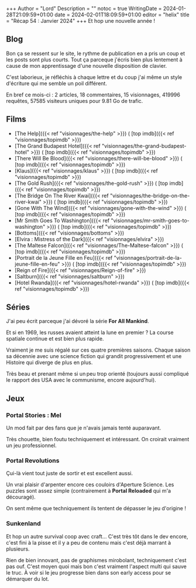 +++
Author = "Lord"
Description = ""
notoc = true
WritingDate = 2024-01-28T21:09:59+01:00
date = 2024-02-01T18:09:59+01:00
editor = "helix"
title = "Récap 54 : Janvier 2024"
+++
Et hop une nouvelle année !

## Blog
Bon ça se ressent sur le site, le rythme de publication en a pris un coup et les posts sont plus courts.
Tout ça parceque j'écris bien plus lentement à cause de mon apprentissage d'une nouvelle disposition de clavier.

C'est laborieux, je réfléchis à chaque lettre et du coup j'ai même un style d'écriture qui me semble un poil différent.

En bref ce mois-ci : 2 articles, 18 commentaires, 15 visionnages, 419996 requêtes, 57585 visiteurs uniques pour 9.81 Go de trafic.

## Films

  - [The Help]({{< ref "visionnages/the-help" >}}) ( [top imdb]({{< ref "visionnages/topimdb" >}})
  - [The Grand Budapest Hotel]({{< ref "visionnages/the-grand-budapest-hotel" >}}) ( [top imdb]({{< ref "visionnages/topimdb" >}})
  - [There Will Be Blood]({{< ref "visionnages/there-will-be-blood" >}}) ( [top imdb]({{< ref "visionnages/topimdb" >}})
  - [Klaus]({{< ref "visionnages/klaus" >}}) ( [top imdb]({{< ref "visionnages/topimdb" >}})
  - [The Gold Rush]({{< ref "visionnages/the-gold-rush" >}}) ( [top imdb]({{< ref "visionnages/topimdb" >}})
  - [The Bridge On The River Kwai]({{< ref "visionnages/the-bridge-on-the-river-kwai" >}}) ( [top imdb]({{< ref "visionnages/topimdb" >}})
  - [Gone With The Wind]({{< ref "visionnages/gone-with-the-wind" >}}) ( [top imdb]({{< ref "visionnages/topimdb" >}})
  - [Mr Smith Goes To Washington]({{< ref "visionnages/mr-smith-goes-to-washington" >}}) ( [top imdb]({{< ref "visionnages/topimdb" >}})
  - [Bottoms]({{< ref "visionnages/bottoms" >}})
  - [Elvira : Mistress of the Dark]({{< ref "visionnages/elvira" >}})
  - [The Maltese Falcon]({{< ref "visionnages/The-Maltese-falcon" >}}) ( [top imdb]({{< ref "visionnages/topimdb" >}})
  - [Portrait de la Jeune Fille en Feu]({{< ref "visionnages/portrait-de-la-jeune-fille-en-feu" >}}) ( [top imdb]({{< ref "visionnages/topimdb" >}})
  - [Reign of Fire]({{< ref "visionnages/Reign-of-fire" >}})
  - [Saltburn]({{< ref "visionnages/saltburn" >}})
  - [Hotel Rwanda]({{< ref "visionnages/hotel-rwanda" >}}) ( [top imdb]({{< ref "visionnages/topimdb" >}})

## Séries
J'ai peu écrit parceque j'ai dévoré la série **For All Mankind**.

Et si en 1969, les russes avaient atteint la lune en premier ?
La course spatiale continue et est bien plus rapide.

Vraiment je me suis régalé sur ces quatre premières saisons.
Chaque saison sa décennie avec une science fiction qui grandit progressivement et une Histoire qui diverge de plus en plus.

Très beau et prenant même si un peu trop orienté (toujours aussi compliqué le rapport des USA avec le communisme, encore aujourd'hui).

## Jeux

### Portal Stories : Mel
Un mod fait par des fans que je n'avais jamais tenté auparavant.

Très chouette, bien foutu techniquement et intéressant.
On croirait vraiment un jeu professionnel.

### Portal Revolutions
Çui-là vient tout juste de sortir et est excellent aussi.

Un vrai plaisir d'arpenter encore ces couloirs d'Aperture Science.
Les puzzles sont assez simple (contrairement à **Portal Reloaded** qui m'a découragé).

On sent même que techniquement ils tentent de dépasser le jeu d'origine !

### Sunkenland
Et hop un autre survival coop avec craft…
C'est très tôt dans le dev encore, c'est fini à la pisse et il y a peu de contenu mais c'est déjà marrant à plusieurs.

Rien de bien innovant, pas de graphismes mirobolant, techniquement c'est pas ouf.
C'est moyen quoi mais bon c'est vraiment l'aspect multi qui sauve le truc.
À voir si le jeu progresse bien dans son early access pour se démarquer du lot.

